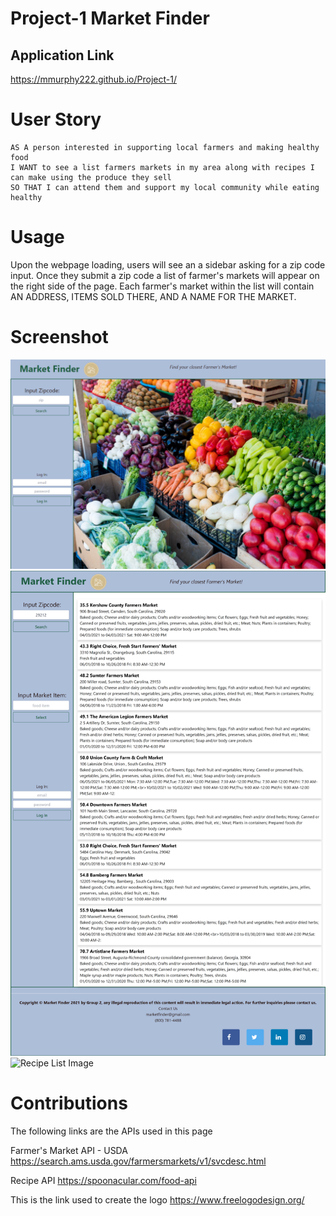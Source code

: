 # Project-1 Market Finder

## Application Link

https://mmurphy222.github.io/Project-1/

# User Story

```
AS A person interested in supporting local farmers and making healthy food
I WANT to see a list farmers markets in my area along with recipes I can make using the produce they sell
SO THAT I can attend them and support my local community while eating healthy
```

# Usage

Upon the webpage loading, users will see an a sidebar asking for a zip code input. Once they submit a zip code a list of farmer's markets will appear on the right side of the page. Each farmer's market within the list will contain AN ADDRESS, ITEMS SOLD THERE, AND A NAME FOR THE MARKET.

# Screenshot

![Market Finder Image](Assets\images\MarketFinder.png)
![Market List Image](Assets\images\screencapture-mmurphy222-github-io-Project-1-2021-09-01-10_41_58.png)
![Recipe List Image](Assets\images\screencapture-mmurphy222-github-io-Project-1-2021-09-01-10_42_11.png)

# Contributions

The following links are the APIs used in this page

Farmer's Market API - USDA
https://search.ams.usda.gov/farmersmarkets/v1/svcdesc.html

Recipe API
https://spoonacular.com/food-api

This is the link used to create the logo
https://www.freelogodesign.org/
